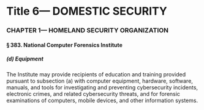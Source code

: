 
# Title 6— DOMESTIC SECURITY
### CHAPTER 1— HOMELAND SECURITY ORGANIZATION
#### § 383. National Computer Forensics Institute
##### (d) Equipment

The Institute may provide recipients of education and training provided pursuant to subsection (a) with computer equipment, hardware, software, manuals, and tools for investigating and preventing cybersecurity incidents, electronic crimes, and related cybersecurity threats, and for forensic examinations of computers, mobile devices, and other information systems.
